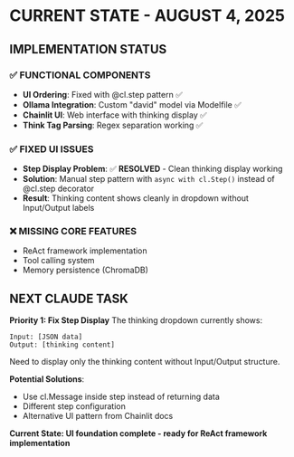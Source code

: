 # CURRENT STATE - AUGUST 4, 2025

## IMPLEMENTATION STATUS

### ✅ FUNCTIONAL COMPONENTS
- **UI Ordering**: Fixed with @cl.step pattern ✅
- **Ollama Integration**: Custom "david" model via Modelfile ✅  
- **Chainlit UI**: Web interface with thinking display ✅
- **Think Tag Parsing**: Regex separation working ✅

### ✅ FIXED UI ISSUES  
- **Step Display Problem**: ✅ **RESOLVED** - Clean thinking display working
- **Solution**: Manual step pattern with `async with cl.Step()` instead of @cl.step decorator
- **Result**: Thinking content shows cleanly in dropdown without Input/Output labels

### ❌ MISSING CORE FEATURES
- ReAct framework implementation
- Tool calling system
- Memory persistence (ChromaDB)

## NEXT CLAUDE TASK

**Priority 1: Fix Step Display**
The thinking dropdown currently shows:
```
Input: [JSON data]
Output: [thinking content]
```

Need to display only the thinking content without Input/Output structure.

**Potential Solutions**:
- Use cl.Message inside step instead of returning data
- Different step configuration
- Alternative UI pattern from Chainlit docs

**Current State: UI foundation complete - ready for ReAct framework implementation**